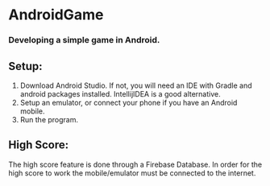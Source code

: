 # AndroidGame

### Developing a simple game in Android.

## Setup:
1. Download Android Studio. If not, you will need an IDE with Gradle and android packages installed. IntellijIDEA is a good alternative.
2. Setup an emulator, or connect your phone if you have an Android mobile.
3. Run the program.

## High Score:
The high score feature is done through a Firebase Database. In order for the high score to work the mobile/emulator must be connected to the internet. 

